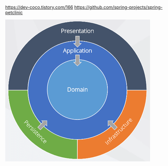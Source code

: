 https://dev-coco.tistory.com/166
https://github.com/spring-projects/spring-petclinic

![architecture_structure.png](src/main/resources/static/image/architecture_structure.png)
